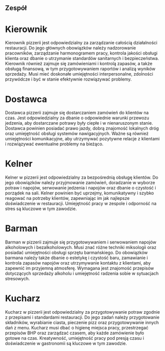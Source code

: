 ## Zespół

# Kierownik
Kierownik pizzerii jest odpowiedzialny za zarządzanie całością działalności restauracji. Do jego głównych obowiązków należy nadzorowanie pracowników, zarządzanie harmonogramem pracy, kontrola jakości obsługi klienta oraz dbanie o utrzymanie standardów sanitarnych i bezpieczeństwa. Kierownik również zajmuje się zamówieniami i kontrolą zapasów, a także obsługą finansową, w tym przygotowywaniem raportów i analizą wyników sprzedaży. Musi mieć doskonałe umiejętności interpersonalne, zdolności przywódcze i być w stanie efektywnie rozwiązywać problemy.

# Dostawca
Dostawca pizzerii zajmuje się dostarczaniem zamówień do klientów na czas. Jest odpowiedzialny za dbanie o odpowiednie warunki przewozu jedzenia, aby dostarczane potrawy były ciepłe i w nienaruszonym stanie. Dostawca powinien posiadać prawo jazdy, dobrą znajomość lokalnych dróg oraz umiejętność obsługi systemów nawigacyjnych. Ważne są również umiejętności komunikacyjne, aby utrzymywać pozytywne relacje z klientami i rozwiązywać ewentualne problemy na bieżąco.

# Kelner
Kelner w pizzerii jest odpowiedzialny za bezpośrednią obsługę klientów. Do jego obowiązków należy przyjmowanie zamówień, doradzanie w wyborze potraw i napojów, serwowanie jedzenia i napojów oraz dbanie o czystość i porządek na sali. Kelner powinien być uprzejmy, komunikatywny i szybko reagować na potrzeby klientów, zapewniając im jak najlepsze doświadczenie w restauracji. Umiejętność pracy w zespole i odporność na stres są kluczowe w tym zawodzie.

# Barman 
Barman w pizzerii zajmuje się przygotowywaniem i serwowaniem napojów alkoholowych i bezalkoholowych. Musi znać różne techniki miksologii oraz posiadać umiejętności obsługi sprzętu barmańskiego. Do obowiązków barmana należy także dbanie o estetykę i czystość baru, zamawianie i kontrola zapasów napojów oraz utrzymywanie kontaktu z klientami, aby zapewnić im przyjemną atmosferę. Wymagana jest znajomość przepisów dotyczących sprzedaży alkoholu i umiejętność radzenia sobie w sytuacjach stresowych.

# Kucharz 
Kucharz w pizzerii jest odpowiedzialny za przygotowywanie potraw zgodnie z przepisami i standardami restauracji. Do jego zadań należy przygotowanie składników, wyrabianie ciasta, pieczenie pizz oraz przygotowywanie innych dań z menu. Kucharz musi dbać o higienę miejsca pracy, przestrzegać przepisów BHP oraz zarządzać czasem, aby każde zamówienie było gotowe na czas. Kreatywność, umiejętność pracy pod presją czasu i doświadczenie w gastronomii są kluczowe w tym zawodzie.

